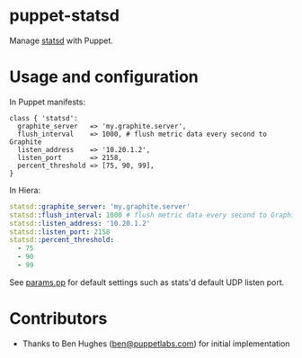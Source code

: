# puppet-statsd

Manage [statsd](https://github.com/etsy/statsd/) with Puppet.


# Usage and configuration

In Puppet manifests:

```puppet
class { 'statsd':
  graphite_server   => 'my.graphite.server',
  flush_interval    => 1000, # flush metric data every second to Graphite
  listen_address    => '10.20.1.2',
  listen_port       => 2158,
  percent_threshold => [75, 90, 99],
}
```

In Hiera:

```yaml
statsd::graphite_server: 'my.graphite.server'
statsd::flush_interval: 1000 # flush metric data every second to Graphite
statsd::listen_address: '10.20.1.2'
statsd::listen_port: 2158
statsd::percent_threshold:
  - 75
  - 90
  - 99
```

See [params.pp](manifests/params.pp) for default settings such as stats'd default UDP listen port.


# Contributors

  * Thanks to Ben Hughes (ben@puppetlabs.com) for initial implementation
